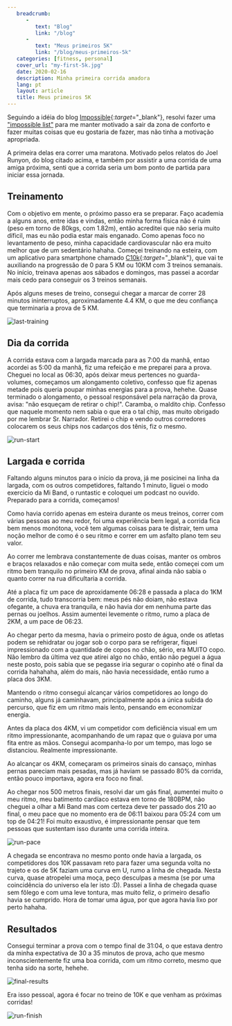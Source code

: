 ```yaml
---
   breadcrumb:
      -
         text: "Blog"
         link: "/blog"
      -             
         text: "Meus primeiros 5K"
         link: "/blog/meus-primeiros-5k"
   categories: [fitness, personal]
   cover_url: "my-first-5k.jpg"
   date: 2020-02-16
   description: Minha primeira corrida amadora
   lang: pt
   layout: article
   title: Meus primeiros 5K
---
```


[last-training]: /cdn/images/5k/last-training.jpg "Pace médio da corrida"
[run-pace]: /cdn/images/5k/run-pace.png "Pace médio da corrida"
[run-start]: /cdn/images/5k/run-start.jpg "Chegada ao evento"
[run-finish]: /cdn/images/5k/run-finish.jpg "Linha de chegada com a medalha"
[final-results]: /cdn/images/5k/final-results.png "Linha de chegada com a medalha"


Seguindo a idéia do blog [Impossible](https://impossiblehq.com/blog/){:*target*="_blank"}, resolvi fazer uma ["impossible list"](/impossible-list) para me manter motivado a sair da zona de conforto e fazer muitas coisas que eu gostaria de fazer, mas não tinha a motivação apropriada.

A primeira delas era correr uma maratona. Motivado pelos relatos do Joel Runyon, do blog citado acima, e também por assistir a uma corrida de uma amiga próxima, senti que a corrida seria um bom ponto de partida para iniciar essa jornada.

## Treinamento

Com o objetivo em mente, o próximo passo era se preparar. Faço academia a alguns anos, entre idas e vindas, então minha forma física não é ruim (peso em torno de 80kgs, com 1.82m), então acreditei que não seria muito díficil, mas eu não podia estar mais enganado. Como apenas foco no levantamento de peso, minha capacidade cardiovascular não era muito melhor que de um sedentário hahaha. Começei treinando na esteira, com um aplicativo para smartphone chamado [C10k](https://www.zenlabsfitness.com/){:*target*="_blank"}, que vai te auxiliando na progressão de 0 para 5 KM ou 10KM com 3 treinos semanais. No início, treinava apenas aos sábados e domingos, mas passei a acordar mais cedo para conseguir os 3 treinos semanais.

Após alguns meses de treino, consegui chegar a marcar de correr 28 minutos ininterruptos, aproximadamente 4.4 KM, o que me deu confiança que terminaria a prova de 5 KM.

![last-training]

## Dia da corrida

A corrida estava com a largada marcada para as 7:00 da manhã, entao acordei as 5:00 da manhã, fiz uma refeição e me preparei para a prova. Cheguei no local as 06:30, após deixar meus pertences no guarda-volumes, começamos um alongamento coletivo, confesso que fiz apenas metade pois queria poupar minhas energias para a prova, hehehe. Quase terminado o alongamento, o pessoal responsável pela narração da prova, avisa: "não esqueçam de retirar o chip!". Caramba, o maldito chip. Confesso que naquele momento nem sabia o que era o tal chip, mas muito obrigado por me lembrar Sr. Narrador. Retirei o chip e vendo outros corredores colocarem os seus chips nos cadarços dos tênis, fiz o mesmo.

![run-start]

## Largada e corrida

Faltando alguns minutos para o início da prova, já me posicinei na linha da largada, com os outros competidores, faltando 1 minuto, liguei o modo exercicio da Mi Band, o runtastic e coloquei um podcast no ouvido. Preparado para a corrida, começamos!

Como havia corrido apenas em esteira durante os meus treinos, correr com várias pessoas ao meu redor, foi uma experiência bem legal, a corrida fica bem menos monótona, você tem algumas coisas para te distrair, tem uma noção melhor de como é o seu ritmo e correr em um asfalto plano tem seu valor.

Ao correr me lembrava constantemente de duas coisas, manter os ombros e braços relaxados e não começar com muita sede, então começei com um ritmo bem tranquilo no primeiro KM de prova, afinal ainda não sabia o quanto correr na rua dificultaria a corrida.

Até a placa fiz um pace de aproxidamente 06:28 e passada a placa do 1KM de corrida, tudo transcorria bem: meus pés não doiam, não estava ofegante, a chuva era tranquila, e não havia dor em nenhuma parte das pernas ou joelhos. Assim aumentei levemente o ritmo, rumo a placa de 2KM, a um pace de 06:23.

Ao chegar perto da mesma, havia o primeiro posto de água, onde os atletas podem se rehidratar ou jogar sob o corpo para se refrigerar, fiquei impressionado com a quantidade de copos no chão, sério, era MUITO copo. Não lembro da última vez que atirei algo no chão, então não peguei a água neste posto, pois sabia que se pegasse iria segurar o copinho até o final da corrida hahahaha, além do mais, não havia necessidade, então rumo a placa dos 3KM.

Mantendo o ritmo consegui alcançar vários competidores ao longo do caminho, alguns já caminhavam, principalmente após a única subida do percurso, que fiz em um ritmo mais lento, pensando em economizar energia.

Antes da placa dos 4KM, vi um competidor com deficiência visual em um ritmo impressionante, acompanhando de um rapaz que o guiava por uma fita entre as mãos. Consegui acompanha-lo por um tempo, mas logo se distanciou. Realmente impressionante.

Ao alcançar os 4KM, começaram os primeiros sinais do cansaço, minhas pernas pareciam mais pesadas, mas já haviam se passado 80% da corrida, então pouco importava, agora era foco no final.

Ao chegar nos 500 metros finais, resolvi dar um gás final, aumentei muito o meu ritmo, meu batimento cardíaco estava em torno de 180BPM, não cheguei a olhar a Mi Band mas com certeza deve ter passado dos 210 ao final, o meu pace que no momento era de 06:11 baixou para 05:24 com um top de 04:21! Foi muito exaustivo, é impressionante pensar que tem pessoas que sustentam isso durante uma corrida inteira.

![run-pace]

A chegada se encontrava no mesmo ponto onde havia a largada, os competidores dos 10K passavam reto para fazer uma segunda volta no trajeto e os de 5K faziam uma curva em U, rumo a linha de chegada. Nesta curva, quase atropelei uma moça, peço desculpas a mesma (se por uma coincidência do universo ela ler isto :D). Passei a linha de chegada quase sem fôlego e com uma leve tontura, mas muito feliz, o primeiro desafio havia se cumprido. Hora de tomar uma água, por que agora havia lixo por perto hahaha.

## Resultados

Consegui terminar a prova com o tempo final de 31:04, o que estava dentro da minha expectativa de 30 a 35 minutos de prova, acho que mesmo inconscientemente fiz uma boa corrida, com um ritmo correto, mesmo que tenha sido na sorte, hehehe.

![final-results]

Era isso pessoal, agora é focar no treino de 10K e que venham as próximas corridas!

![run-finish]

